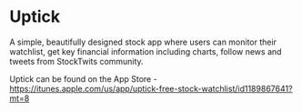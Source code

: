# Uptick

A simple, beautifully designed stock app where users can monitor their watchlist, get key financial information including charts, follow news and tweets from StockTwits community.

Uptick can be found on the App Store - https://itunes.apple.com/us/app/uptick-free-stock-watchlist/id1189867641?mt=8
